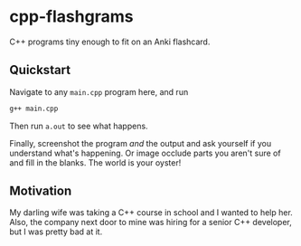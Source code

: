 # cpp-flashgrams
C++ programs tiny enough to fit on an Anki flashcard.

## Quickstart

Navigate to any `main.cpp` program here, and run

```bash
g++ main.cpp
```

Then run `a.out` to see what happens.

Finally, screenshot the program *and* the output and ask yourself if you understand what's happening. Or image occlude parts you aren't sure of and fill in the blanks. The world is your oyster!

## Motivation

My darling wife was taking a C++ course in school and I wanted to help her. Also, the company next door to mine was hiring for a senior C++ developer, but I was pretty bad at it.
